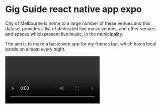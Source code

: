 # Gig Guide react native app expo

City of Melbourne is home to a large number of these venues and this dataset provides a list of dedicated live music venues, and other venues and spaces which present live music, in the municipality.

The aim is to make a basic web app for my friends bar, which hosts local bands on almost every night.  


<video controls="controls">
  <source 
  src="../assets/event-finder.mp4" 
  type="video/mp4">
</video>
